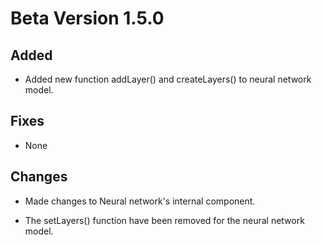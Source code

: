 # Beta Version 1.5.0

## Added

* Added new function addLayer() and createLayers() to neural network model.

## Fixes

* None

## Changes

* Made changes to Neural network's internal component.

* The setLayers() function have been removed for the neural network model.
